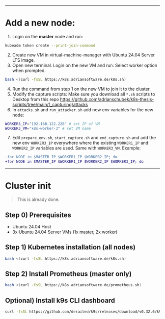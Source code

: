 
---
# Add a new node:
1. Login on the **master** node and run:
```bash
kubeadm token create --print-join-command
```
2. Create new VM in virtual-machine-manager with Ubuntu 24.04 Server LTS image.
3. Open new terminal. Login on the new VM and run: Select worker option when prompted.
```bash
bash <(curl -fsSL https://k8s.adriansoftware.de/k8s.sh)
```
4. Run the command from step 1 on the new VM to join it to the cluster.
5. Modify the capture scripts: Make sure you download all `*.sh` scripts to Desktop from this repo https://github.com/adrianschubek/k8s-thesis-scripts/tree/main/1_capturing/attacks
6. In `attacks.sh` and `run_attacker.sh` add new env variables for the new node:
```bash
WORKER3_IP="192.168.122.228" # set IP of VM
WORKER3_VM="k8s-worker-3" # set VM name
```
7. Edit `prepare_env.sh`, `start_capture.sh` and `end_capture.sh` and add the new env `WORKER3_IP` everywhere where the existing `WORKER1_IP` and `WORKER2_IP` variables are used. Same with `WORKER3_VM`. Example:
```diff
-for NODE in $MASTER_IP $WORKER1_IP $WORKER2_IP; do
+for NODE in $MASTER_IP $WORKER1_IP $WORKER2_IP $WORKER3_IP; do
```
---
# Cluster init
> This is already done.
## Step 0) Prerequisites
- Ubuntu 24.04 Host
- 3x Ubuntu 24.04 Server VMs (1x master, 2x worker)
## Step 1) Kubernetes installation (all nodes)
```bash
bash <(curl -fsSL https://k8s.adriansoftware.de/k8s.sh)
```
<!-- ## ~~Step 2) Install MetalLB for LoadBalancer services (master only)~~
> skip for now. may not be needed.
```bash
bash <(curl -fsSL https://k8s.adriansoftware.de/metallb.sh)
```
**Uninstall MetalLB:**
```bash
kubectl delete -f https://raw.githubusercontent.com/metallb/metallb/v0.14.8/config/manifests/metallb-native.yaml
```
### ~~Step 2a) For host only:~~
> skip for now. may not be needed.
```bash
bash <(curl -fsSL https://k8s.adriansoftware.de/metallb-host.sh)
```
or (change MASTER_NODE_IP to the IP of the master node)
```bash
sudo sed -i 's/#net.ipv4.ip_forward=1/net.ipv4.ip_forward=1/' /etc/sysctl.conf
sudo sysctl -p
sudo ip route add 192.168.101.0/24 via MASTER_NODE_IP
```
After a reboot you may need to re-run the last command. -->
## Step 2) Install Prometheus (master only)
```bash
bash <(curl -fsSL https://k8s.adriansoftware.de/prometheus.sh)
```

<!-- ## Step 3) Install Kubeshark config (master only)
```bash
bash <(curl -fsSL https://k8s.adriansoftware.de/kubeshark.sh) -->
<!-- ``` -->

<!-- ## Step 4) Install Kubeshark (master only)
```bash
bash <(curl -fsSL https://k8s.adriansoftware.de/kubeshark.sh)
```
The open dashboard, go to `Scripting` and paste the script
```ts
var xxx = [];
function onItemCaptured(metadata) {
  xxx.push(metadata);
}

function writeToFile() {
  file.mkdir("ks");
  var tempFile = file.temp("shark", "ks", "json");
  if (xxx.length > 0) {
    var yyy = JSON.stringify(xxx);
    file.write(tempFile, yyy);
    console.log("Written to " + tempFile + " length: " + xxx.length)
    xxx.length = 0;
  }
}

jobs.schedule("write-to-file", "*/10 * * * * *", writeToFile);
```

After measure move the generated scripts to here:
```bash
sudo find / -type f -name "shark*.json" -exec mv {} . \;
```

Done.

Open dashboard (optional)
```bash
kubectl -n kubeshark port-forward service/kubeshark-front 8899:80 --address 0.0.0.0
``` -->
## Optional) Install k9s CLI dashboard
```bash
curl -fsSL https://github.com/derailed/k9s/releases/download/v0.32.6/k9s_linux_amd64.deb -o k9s.deb && sudo dpkg -i k9s.deb && rm k9s.deb
```
<!-- ## ~~Optional) Run or install Dashboard (master only)~~
> skip
```bash
bash <(curl -fsSL https://k8s.adriansoftware.de/dashboard.sh)
``` -->
<!-- curl -fsSL https://k8s.adriansoftware.de/k8s.sh -o k8s.sh && chmod +x k8s.sh && ./k8s.sh -->